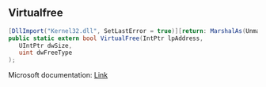 ## Virtualfree

```csharp
[DllImport("Kernel32.dll", SetLastError = true)][return: MarshalAs(UnmanagedType.Bool)]
public static extern bool VirtualFree(IntPtr lpAddress,
   UIntPtr dwSize,
   uint dwFreeType
);
```

Microsoft documentation: [Link](https://docs.microsoft.com/en-us/windows/win32/api/memoryapi/nf-memoryapi-virtualfree)
